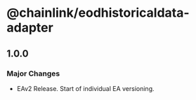 # @chainlink/eodhistoricaldata-adapter

## 1.0.0

### Major Changes

- EAv2 Release. Start of individual EA versioning.

